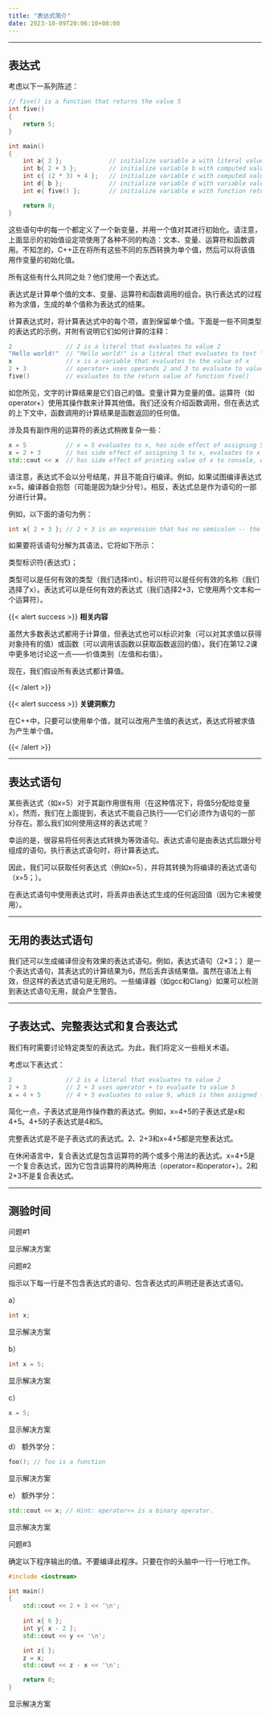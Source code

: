 ```yaml
---
title: "表达式简介"
date: 2023-10-09T20:06:10+08:00
---
```


***
## 表达式

考虑以下一系列陈述：

```C++
// five() is a function that returns the value 5
int five()
{
    return 5;
}

int main()
{
    int a{ 2 };             // initialize variable a with literal value 2
    int b{ 2 + 3 };         // initialize variable b with computed value 5
    int c{ (2 * 3) + 4 };   // initialize variable c with computed value 10
    int d{ b };             // initialize variable d with variable value 5
    int e{ five() };        // initialize variable e with function return value 5

    return 0;
}
```

这些语句中的每一个都定义了一个新变量，并用一个值对其进行初始化。请注意，上面显示的初始值设定项使用了各种不同的构造：文本、变量、运算符和函数调用。不知怎的，C++正在将所有这些不同的东西转换为单个值，然后可以将该值用作变量的初始化值。

所有这些有什么共同之处？他们使用一个表达式。

表达式是计算单个值的文本、变量、运算符和函数调用的组合。执行表达式的过程称为求值，生成的单个值称为表达式的结果。

计算表达式时，将计算表达式中的每个项，直到保留单个值。下面是一些不同类型的表达式的示例，并附有说明它们如何计算的注释：

```C++
2               // 2 is a literal that evaluates to value 2
"Hello world!"  // "Hello world!" is a literal that evaluates to text "Hello world!"
x               // x is a variable that evaluates to the value of x
2 + 3           // operator+ uses operands 2 and 3 to evaluate to value 5
five()          // evaluates to the return value of function five()
```

如您所见，文字的计算结果是它们自己的值。变量计算为变量的值。运算符（如operator+）使用其操作数来计算其他值。我们还没有介绍函数调用，但在表达式的上下文中，函数调用的计算结果是函数返回的任何值。

涉及具有副作用的运算符的表达式稍微复杂一些：

```C++
x = 5           // x = 5 evaluates to x, has side effect of assigning 5 to x, evaluates to x
x = 2 + 3       // has side effect of assigning 5 to x, evaluates to x
std::cout << x  // has side effect of printing value of x to console, evaluates to std::cout
```

请注意，表达式不会以分号结尾，并且不能自行编译。例如，如果试图编译表达式x=5，编译器会抱怨（可能是因为缺少分号）。相反，表达式总是作为语句的一部分进行计算。

例如，以下面的语句为例：

```C++
int x{ 2 + 3 }; // 2 + 3 is an expression that has no semicolon -- the semicolon is at the end of the statement containing the expression
```

如果要将该语句分解为其语法，它将如下所示：

类型标识符{表达式}；

类型可以是任何有效的类型（我们选择int）。标识符可以是任何有效的名称（我们选择了x）。表达式可以是任何有效的表达式（我们选择2+3，它使用两个文本和一个运算符）。

{{< alert success >}}
**相关内容**

虽然大多数表达式都用于计算值，但表达式也可以标识对象（可以对其求值以获得对象持有的值）或函数（可以调用该函数以获取函数返回的值）。我们在第12.2课中更多地讨论这一点——价值类别（左值和右值）。

现在，我们假设所有表达式都计算值。

{{< /alert >}}

{{< alert success >}}
**关键洞察力**

在C++中，只要可以使用单个值，就可以改用产生值的表达式，表达式将被求值为产生单个值。

{{< /alert >}}

***
## 表达式语句

某些表达式（如x=5）对于其副作用很有用（在这种情况下，将值5分配给变量x）。然而，我们在上面提到，表达式不能自己执行——它们必须作为语句的一部分存在。那么我们如何使用这样的表达式呢？

幸运的是，很容易将任何表达式转换为等效语句。表达式语句是由表达式后跟分号组成的语句。执行表达式语句时，将计算表达式。

因此，我们可以获取任何表达式（例如x=5），并将其转换为将编译的表达式语句（x=5；）。

在表达式语句中使用表达式时，将丢弃由表达式生成的任何返回值（因为它未被使用）。

***
## 无用的表达式语句

我们还可以生成编译但没有效果的表达式语句。例如，表达式语句（2*3；）是一个表达式语句，其表达式的计算结果为6，然后丢弃该结果值。虽然在语法上有效，但这样的表达式语句是无用的。一些编译器（如gcc和Clang）如果可以检测到表达式语句无用，就会产生警告。

***
## 子表达式、完整表达式和复合表达式

我们有时需要讨论特定类型的表达式。为此，我们将定义一些相关术语。

考虑以下表达式：

```C++
2               // 2 is a literal that evaluates to value 2
2 + 3           // 2 + 3 uses operator + to evaluate to value 5
x = 4 + 5       // 4 + 5 evaluates to value 9, which is then assigned to variable x
```

简化一点，子表达式是用作操作数的表达式。例如，x=4+5的子表达式是x和4+5。4+5的子表达式是4和5。

完整表达式是不是子表达式的表达式。2、2+3和x=4+5都是完整表达式。

在休闲语言中，复合表达式是包含运算符的两个或多个用法的表达式。x=4+5是一个复合表达式，因为它包含运算符的两种用法（operator=和operator+）。2和2+3不是复合表达式。

***
## 测验时间



问题#1

显示解决方案

问题#2

指示以下每一行是不包含表达式的语句、包含表达式的声明还是表达式语句。

a）

```C++
int x;
```

显示解决方案

b）

```C++
int x = 5;
```

显示解决方案

c）

```C++
x = 5;
```

显示解决方案

d） 额外学分：

```C++
foo(); // foo is a function
```

显示解决方案

e） 额外学分：

```C++
std::cout << x; // Hint: operator<< is a binary operator.
```

显示解决方案

问题#3

确定以下程序输出的值。不要编译此程序。只要在你的头脑中一行一行地工作。

```C++
#include <iostream>

int main()
{
	std::cout << 2 + 3 << '\n';
	
	int x{ 6 };
	int y{ x - 2 };
	std::cout << y << '\n';

	int z{ };
	z = x;
	std::cout << z - x << '\n';

	return 0;
}
```

显示解决方案

